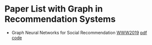 # Paper List with Graph in Recommendation Systems

* Graph Neural Networks for Social Recommendation	[WWW2019]( https://dl.acm.org/citation.cfm?id=3313488 )	[pdf](https://arxiv.org/pdf/1902.07243.pdf)	[code]( https://github.com/Wang-Shuo/GraphRec_PyTorch )

